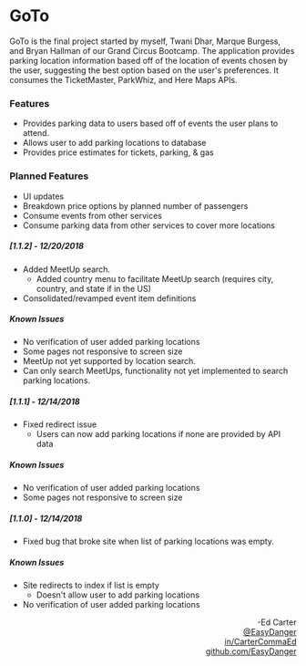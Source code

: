 # GoTo
GoTo is the final project started by myself, Twani Dhar, Marque Burgess, and Bryan Hallman of our Grand Circus Bootcamp. The application provides parking location information based off of the location of events chosen by the user, suggesting the best option based on the user's preferences. It consumes the TicketMaster, ParkWhiz, and Here Maps APIs. 

### Features
- Provides parking data to users based off of events the user plans to attend. <br>
- Allows user to add parking locations to database <br>
- Provides price estimates for tickets, parking, & gas

### Planned Features
- UI updates <br>
- Breakdown price options by planned number of passengers <br>
- Consume events from other services <br>
- Consume parking data from other services to cover more locations

##### [1.1.2] - 12/20/2018
- Added MeetUp search.<br>
  - Added country menu to facilitate MeetUp search (requires city, country, and state if in the US)
- Consolidated/revamped event item definitions
##### Known Issues
- No verification of user added parking locations <br>
- Some pages not responsive to screen size <br>
- MeetUp not yet supported by location search. <br>
- Can only search MeetUps, functionality not yet implemented to search parking locations.

##### [1.1.1] - 12/14/2018
- Fixed redirect issue
  - Users can now add parking locations if none are provided by API data
##### Known Issues
- No verification of user added parking locations <br>
- Some pages not responsive to screen size

##### [1.1.0] - 12/14/2018
- Fixed bug that broke site when list of parking locations was empty.
##### Known Issues
- Site redirects to index if list is empty
  - Doesn't allow user to add parking locations
- No verification of user added parking locations

<div align="right">-Ed Carter</div> 
<a href="https://twitter.com/EasyDanger"><div align="right">@EasyDanger</div></a>
<a href="https://linkedin.com/in/CarterCommaEd"><div align="right">in/CarterCommaEd </div></a>
<a href="https://github.com/EasyDanger"><div align="right">github.com/EasyDanger</div></a>
